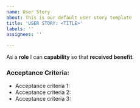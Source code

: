 ```yaml
---
name: User Story
about: This is our default user story template
title: 'USER STORY: <TITLE>'
labels: ''
assignees: ''

---
```


As a **role** I can **capability** so that **received benefit**.

### **Acceptance Criteria:**
  - Acceptance criteria 1:
  - Acceptance criteria 2:
  - Acceptance criteria 3:

